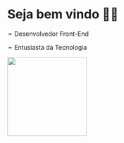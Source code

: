 <h1>Seja bem vindo 🍷🗿</h1>
<p>➛ Desenvolvedor Front-End</p>
<p>➛ Entusiasta da Tecnologia</p>

<div>
  <a href="https://github.com/PiriDev">
  <img height="180em" src="https://github-readme-stats.vercel.app/api/top-langs/?username=PiriDev&layout=compact&langs_count=7&theme=dracula"/>
  
</div>
